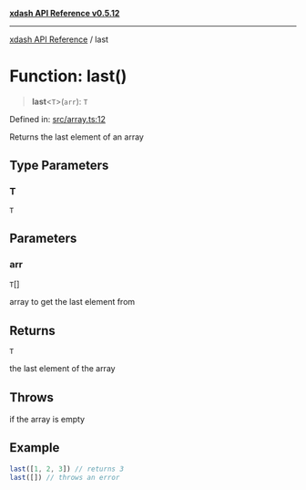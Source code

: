 [**xdash API Reference v0.5.12**](index.md)

***

[xdash API Reference](/xdash/api/index.md) / last

# Function: last()

> **last**\<`T`\>(`arr`): `T`

Defined in: [src/array.ts:12](https://github.com/shtse8/xdash/blob/ed88c6e7ad3be9e5e1e06776f9ca07ed27d97c13/src/array.ts#L12)

Returns the last element of an array

## Type Parameters

### T

`T`

## Parameters

### arr

`T`[]

array to get the last element from

## Returns

`T`

the last element of the array

## Throws

if the array is empty

## Example

```ts
last([1, 2, 3]) // returns 3
last([]) // throws an error
```
